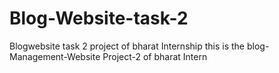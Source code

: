 # Blog-Website-task-2
Blogwebsite task 2 project of bharat Internship
this is the blog-Management-Website Project-2 of bharat Intern

